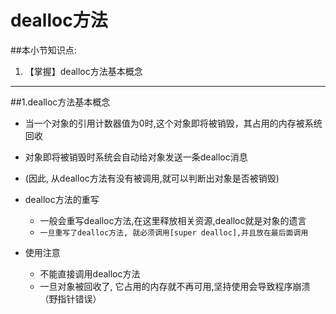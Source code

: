 # dealloc方法
##本小节知识点:
1. 【掌握】dealloc方法基本概念

---

##1.dealloc方法基本概念
- 当一个对象的引用计数器值为0时,这个对象即将被销毁，其占用的内存被系统回收
- 对象即将被销毁时系统会自动给对象发送一条dealloc消息
- (因此, 从dealloc方法有没有被调用,就可以判断出对象是否被销毁)

- dealloc方法的重写
    + 一般会重写dealloc方法,在这里释放相关资源,dealloc就是对象的遗言
    + `一旦重写了dealloc方法, 就必须调用[super dealloc],并且放在最后面调用`

- 使用注意
    + 不能直接调用dealloc方法
    + 一旦对象被回收了, 它占用的内存就不再可用,坚持使用会导致程序崩溃（野指针错误）




